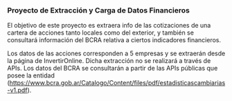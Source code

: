 ### Proyecto de Extracción y Carga de Datos Financieros

El objetivo de este proyecto es extraera info de las cotizaciones de una cartera de acciones tanto locales como del exterior, y también
se consultará información del BCRA relativa a ciertos indicadores financieros.

Los datos de las acciones corresponden a 5 empresas y se extraerán desde la página de InvertirOnline. Dicha extracción no se realizará a través de APIs.
Los datos del BCRA se consultarán a partir de las APIs públicas que posee la entidad (https://www.bcra.gob.ar/Catalogo/Content/files/pdf/estadisticascambiarias-v1.pdf).


